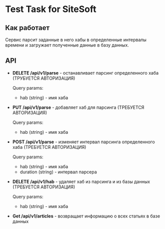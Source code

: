 # Test Task for SiteSoft

## Как работает

Сервис парсит заданные в него хабы в определенные интервалы времени и загружает
полученные данные в базу данных.

## API

- **DELETE /api/v1/parse** - останавливает парсинг определенного хаба (ТРУБУЕТСЯ АВТОРИЗАЦИЯ)

  Query params:
    - hab (string) - имя хаба 

- **PUT /api/v1/parse** - добавляет хаб для парсинга (ТРЕБУЕТСЯ АВТОРИЗАЦИЯ)

  Query params:
    - hab (string) - имя хаба

- **POST /api/v1/parse** - изменяет интервал парсинга определенного хаба (ТРЕБУЕТСЯ АВТОРИЗАЦИЯ)

  Query params:
    - hab (string) - имя хаба
    - duration (string) - интервал парсера

- **DELETE /api/v1/hab** - удаляет хаб из парсинга и из базы данных (ТРЕБУЕТСЯ АВТОРИЗАЦИЯ)

  Query params:
    - hab (string) - имя хаба

- **Get /api/v1/articles** - возвращает информацию о всех статьях в базе данных